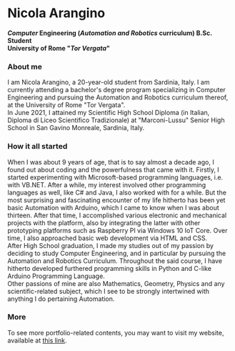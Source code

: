 <!--
**Nick020/Nick020** is a ✨ _special_ ✨ repository because its `README.md` (this file) appears on your GitHub profile.

Here are some ideas to get you started:

- 🔭 I’m currently working on ...
- 🌱 I’m currently learning ...
- 👯 I’m looking to collaborate on ...
- 🤔 I’m looking for help with ...
- 💬 Ask me about ...
- 📫 How to reach me: ...
- 😄 Pronouns: ...
- ⚡ Fun fact: ...
-->

# Nicola Arangino

**_Computer_ Engineering (_Automation and Robotics_ curriculum) B.Sc. Student**\
**University of Rome "_Tor Vergata_"**

### About me
I am Nicola Arangino, a 20-year-old student from Sardinia, Italy.
I am currently attending a bachelor's degree program specializing in Computer Engineering and pursuing the Automation and Robotics curriculum thereof, at the University of Rome "Tor Vergata".\
In June 2021, I attained my Scientific High School Diploma (in Italian, Diploma di Liceo Scientifico Tradizionale) at "Marconi-Lussu" Senior High School in San Gavino Monreale, Sardinia, Italy.

### How it all started
When I was about 9 years of age, that is to say almost a decade ago, I found out about coding and the powerfulness that came with it. Firstly, I started experimenting with Microsoft-based programming languages, i.e. with VB.NET. After a while, my interest involved other programming languages as well, like C# and Java, I also worked with for a while. But the most surprising and fascinating encounter of my life hitherto has been yet basic Automation with Arduino, which I came to know when I was about thirteen. After that time, I accomplished various electronic and mechanical projects with the platform, also by integrating the latter with other prototyping platforms such as Raspberry PI via Windows 10 IoT Core. Over time, I also approached basic web development via HTML and CSS.\
After High School graduation, I made my studies out of my passion by deciding to study Computer Engineering, and in particular by pursuing the Automation and Robotics Curriculum. Throughout the said course, I have hitherto developed furthered programming skills in Python and C-like Arduino Programming Language.\
Other passions of mine are also Mathematics, Geometry, Physics and any scientific-related subject, which I see to be strongly intertwined with anything I do pertaining Automation.

### More
To see more portfolio-related contents, you may want to visit my website, available at [this link](https://sites.google.com/view/nicolaarangino/about).

